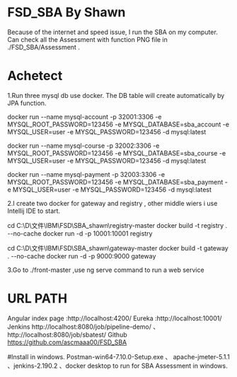 # FSD_SBA By Shawn
Because of the internet and speed issue, I run the SBA on my computer.
Can check all the Assessment with function PNG file in ./FSD_SBA/Assessment .

# Achetect
1.Run three mysql db use docker.
The DB table will create automatically by JPA function.

docker run --name mysql-account -p 32001:3306 -e MYSQL_ROOT_PASSWORD=123456 -e MYSQL_DATABASE=sba_account -e MYSQL_USER=user -e MYSQL_PASSWORD=123456 -d mysql:latest

docker run --name mysql-course -p 32002:3306 -e MYSQL_ROOT_PASSWORD=123456 -e MYSQL_DATABASE=sba_course -e MYSQL_USER=user -e MYSQL_PASSWORD=123456 -d mysql:latest

docker run --name mysql-payment -p 32003:3306 -e MYSQL_ROOT_PASSWORD=123456 -e MYSQL_DATABASE=sba_payment -e MYSQL_USER=user -e MYSQL_PASSWORD=123456 -d mysql:latest

2.I create two docker for gateway and registry , other middle wiers i use Intellij IDE to start.

cd C:\D\文件\IBM\FSD\SBA_shawn\registry-master
docker build -t registry . --no-cache
docker run -d -p 10001:10001 registry


cd C:\D\文件\IBM\FSD\SBA_shawn\gateway-master
docker build -t gateway . --no-cache
docker run -d -p 9000:9000 gateway


3.Go to ./front-master ,use ng serve command to run a web service


# URL PATH
Angular index page :http://localhost:4200/
Eureka :http://localhost:10001/
Jenkins http://localhost:8080/job/pipeline-demo/ 、 http://localhost:8080/job/sbatest/
Github https://github.com/ascmaaa00/FSD_SBA


#Install in windows.
Postman-win64-7.10.0-Setup.exe 、 apache-jmeter-5.1.1 、jenkins-2.190.2 、docker desktop to run for SBA Assessment in windows.
